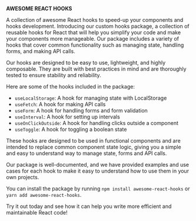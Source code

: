 **AWESOME REACT HOOKS**

A collection of awesome React hooks to speed-up your components and hooks development.
Introducing our custom hooks package, a collection of reusable hooks for React that will help you simplify your code and make your components more manageable. Our package includes a variety of hooks that cover common functionality such as managing state, handling forms, and making API calls.

Our hooks are designed to be easy to use, lightweight, and highly composable. They are built with best practices in mind and are thoroughly tested to ensure stability and reliability.

Here are some of the hooks included in the package:

-   `useLocalStorage`: A hook for managing state with LocalStorage
-   `useFetch`: A hook for making API calls
-   `useForm`: A hook for handling forms and form validation
-   `useInterval`: A hook for setting up intervals
-   `useOnClickOutside`: A hook for handling clicks outside a component
-   `useToggle`: A hook for toggling a boolean state

These hooks are designed to be used in functional components and are intended to replace common component state logic, giving you a simple and easy to understand way to manage state, forms and API calls.

Our package is well-documented, and we have provided examples and use cases for each hook to make it easy to understand how to use them in your own projects.

You can install the package by running `npm install awesome-react-hooks` or `yarn add awesome-react-hooks`.

Try it out today and see how it can help you write more efficient and maintainable React code!